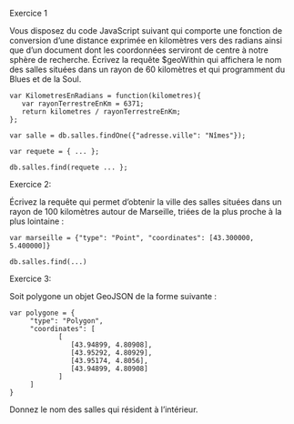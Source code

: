 Exercice 1

Vous disposez du code JavaScript suivant qui comporte une fonction de conversion d’une distance exprimée en kilomètres vers des radians ainsi que d’un document dont les coordonnées serviront de centre à notre sphère de recherche. Écrivez la requête $geoWithin qui affichera le nom des salles situées dans un rayon de 60 kilomètres et qui programment du Blues et de la Soul.

```
var KilometresEnRadians = function(kilometres){ 
   var rayonTerrestreEnKm = 6371; 
   return kilometres / rayonTerrestreEnKm; 
}; 
 
var salle = db.salles.findOne({"adresse.ville": "Nîmes"}); 
 
var requete = { ... }; 
 
db.salles.find(requete ... }; 
```


Exercice 2: 

Écrivez la requête qui permet d’obtenir la ville des salles situées dans un rayon de 100 kilomètres autour de Marseille, triées de la plus proche à la plus lointaine :

```
var marseille = {"type": "Point", "coordinates": [43.300000, 5.400000]} 
 
db.salles.find(...) 
```


Exercice 3:

Soit polygone un objet GeoJSON de la forme suivante :

```
var polygone = { 
     "type": "Polygon", 
     "coordinates": [ 
            [ 
               [43.94899, 4.80908], 
               [43.95292, 4.80929], 
               [43.95174, 4.8056], 
               [43.94899, 4.80908] 
            ] 
     ] 
} 
```

Donnez le nom des salles qui résident à l’intérieur.

